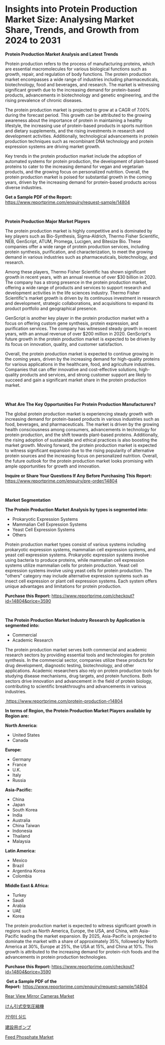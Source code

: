 <p><h1>Insights into Protein Production Market Size: Analysing Market Share, Trends, and Growth from 2024 to 2031</h1></p><p><strong>Protein Production Market Analysis and Latest Trends</strong></p>
<p><p>Protein production refers to the process of manufacturing proteins, which are essential macromolecules for various biological functions such as growth, repair, and regulation of body functions. The protein production market encompasses a wide range of industries including pharmaceuticals, biotechnology, food and beverages, and research. The market is witnessing significant growth due to the increasing demand for protein-based products, advancements in biotechnology and genetic engineering, and the rising prevalence of chronic diseases.</p><p>The protein production market is projected to grow at a CAGR of 7.00% during the forecast period. This growth can be attributed to the growing awareness about the importance of protein in maintaining a healthy lifestyle, the increasing use of protein-based products in sports nutrition and dietary supplements, and the rising investments in research and development activities. Additionally, technological advancements in protein production techniques such as recombinant DNA technology and protein expression systems are driving market growth.</p><p>Key trends in the protein production market include the adoption of automated systems for protein production, the development of plant-based proteins to cater to the increasing demand for vegan and vegetarian products, and the growing focus on personalized nutrition. Overall, the protein production market is poised for substantial growth in the coming years, driven by the increasing demand for protein-based products across diverse industries.</p></p>
<p><strong>Get a Sample PDF of the Report:&nbsp;</strong> <a href="https://www.reportprime.com/enquiry/request-sample/14804">https://www.reportprime.com/enquiry/request-sample/14804</a></p>
<p>&nbsp;</p>
<p><strong>Protein Production Major Market Players</strong></p>
<p><p>The protein production market is highly competitive and is dominated by key players such as Bio-Synthesis, Sigma-Aldrich, Thermo Fisher Scientific, NEB, GenScript, ATUM, Promega, Lucigen, and Bitesize Bio. These companies offer a wide range of protein production services, including protein synthesis, purification, and characterization, to meet the growing demand in various industries such as pharmaceuticals, biotechnology, and research.</p><p>Among these players, Thermo Fisher Scientific has shown significant growth in recent years, with an annual revenue of over $30 billion in 2020. The company has a strong presence in the protein production market, offering a wide range of products and services to support research and development activities in the life sciences industry. Thermo Fisher Scientific's market growth is driven by its continuous investment in research and development, strategic collaborations, and acquisitions to expand its product portfolio and geographical presence.</p><p>GenScript is another key player in the protein production market with a focus on offering custom gene synthesis, protein expression, and purification services. The company has witnessed steady growth in recent years, with an annual revenue of over $200 million in 2020. GenScript's future growth in the protein production market is expected to be driven by its focus on innovation, quality, and customer satisfaction.</p><p>Overall, the protein production market is expected to continue growing in the coming years, driven by the increasing demand for high-quality proteins for various applications in the healthcare, food, and agriculture industries. Companies that can offer innovative and cost-effective solutions, high-quality products and services, and strong customer support are likely to succeed and gain a significant market share in the protein production market.</p></p>
<p>&nbsp;</p>
<p><strong>What Are The Key Opportunities For Protein Production Manufacturers?</strong></p>
<p><p>The global protein production market is experiencing steady growth with increasing demand for protein-based products in various industries such as food, beverages, and pharmaceuticals. The market is driven by the growing health consciousness among consumers, advancements in technology for protein production, and the shift towards plant-based proteins. Additionally, the rising adoption of sustainable and ethical practices is also boosting the market growth. Moving forward, the protein production market is expected to witness significant expansion due to the rising popularity of alternative protein sources and the increasing focus on personalized nutrition. Overall, the future outlook for the protein production market looks promising with ample opportunities for growth and innovation.</p></p>
<p><strong>Inquire or Share Your Questions If Any Before Purchasing This Report:</strong> <a href="https://www.reportprime.com/enquiry/pre-order/14804">https://www.reportprime.com/enquiry/pre-order/14804</a></p>
<p>&nbsp;</p>
<p><strong>Market Segmentation</strong></p>
<p><strong>The Protein Production Market Analysis by types is segmented into:</strong></p>
<p><ul><li>Prokaryotic Expression Systems</li><li>Mammalian Cell Expression Systems</li><li>Yeast Cell Expression Systems</li><li>Others</li></ul></p>
<p><p>Protein production market types consist of various systems including prokaryotic expression systems, mammalian cell expression systems, and yeast cell expression systems. Prokaryotic expression systems involve using bacteria to produce proteins, while mammalian cell expression systems utilize mammalian cells for protein production. Yeast cell expression systems involve using yeast cells for protein production. The "others" category may include alternative expression systems such as insect cell expression or plant cell expression systems. Each system offers unique advantages and limitations for protein production.</p></p>
<p><strong>Purchase this Report:&nbsp;</strong><a href="https://www.reportprime.com/checkout?id=14804&price=3590">https://www.reportprime.com/checkout?id=14804&price=3590</a></p>
<p>&nbsp;</p>
<p><strong>The Protein Production Market Industry Research by Application is segmented into:</strong></p>
<p><ul><li>Commercial</li><li>Academic Research</li></ul></p>
<p><p>The protein production market serves both commercial and academic research sectors by providing essential tools and technologies for protein synthesis. In the commercial sector, companies utilize these products for drug development, diagnostic testing, biotechnology, and other applications. Academic researchers also rely on protein production tools for studying disease mechanisms, drug targets, and protein functions. Both sectors drive innovation and advancement in the field of protein biology, contributing to scientific breakthroughs and advancements in various industries.</p></p>
<p><a href="https://www.reportprime.com/protein-production-r14804">&nbsp;https://www.reportprime.com/protein-production-r14804</a></p>
<p><strong>In terms of Region, the Protein Production Market Players available by Region are:</strong></p>
<p>
    <p> <strong> North America: </strong>
        <ul>
            <li>United States</li>
            <li>Canada</li>
        </ul>
        </p> 
    <p> <strong> Europe: </strong>
        <ul>
            <li>Germany</li>
            <li>France</li>
            <li>U.K.</li>
            <li>Italy</li>
            <li>Russia</li>
        </ul>
        </p> 
    <p> <strong> Asia-Pacific: </strong>
        <ul>
            <li>China</li>
            <li>Japan</li>
            <li>South Korea</li>
            <li>India</li>
            <li>Australia</li>
            <li>China Taiwan</li>
            <li>Indonesia</li>
            <li>Thailand</li>
            <li>Malaysia</li>
        </ul>
        </p> 
    <p> <strong> Latin America: </strong>
        <ul>
            <li>Mexico</li>
            <li>Brazil</li>
            <li>Argentina Korea</li>
            <li>Colombia</li>
        </ul>
        </p> 
    <p> <strong> Middle East & Africa: </strong>
        <ul>
            <li>Turkey</li>
            <li>Saudi</li>
            <li>Arabia</li>
            <li>UAE</li>
            <li>Korea</li>
        </ul>
    </p>
    </p>
<p><p>The protein production market is expected to witness significant growth in regions such as North America, Europe, the USA, and China, with Asia-Pacific leading the market expansion. By 2025, Asia-Pacific is projected to dominate the market with a share of approximately 35%, followed by North America at 30%, Europe at 25%, the USA at 15%, and China at 10%. This growth is attributed to the increasing demand for protein-rich foods and the advancements in protein production technologies.</p></p>
<p><strong>Purchase this Report: </strong><a href="https://www.reportprime.com/checkout?id=14804&price=3590">https://www.reportprime.com/checkout?id=14804&price=3590</a></p>
<p>&nbsp;<strong>Get a Sample PDF of the Report:&nbsp;&nbsp;</strong><a href="https://www.reportprime.com/enquiry/request-sample/14804">https://www.reportprime.com/enquiry/request-sample/14804</a></p>
<p><strong></strong></p>
<p><p><a href="https://www.linkedin.com/pulse/rear-view-mirror-cameras-market-size-share-amp-trends-analysis-ti4fe?trackingId=inZuZLXiHZrvw3NBhibz5Q%3D%3D">Rear View Mirror Cameras Market</a></p><p><a href="https://github.com/lily-u-genius/Market-Research-Report-List-1/blob/main/914019425643.md">けん引式空気圧縮機</a></p><p><a href="https://medium.com/@dallasrrellwg/%EC%BB%A4%EB%84%A5%ED%84%B0-%EB%B0%A9%ED%8C%A8-%EC%8B%9C%EC%9E%A5-%EC%A1%B0%EC%82%AC-%EB%B3%B4%EA%B3%A0%EC%84%9C-%EA%B7%B8-%EC%97%AD%EC%82%AC-%EB%B0%8F-2031%EB%85%84%EA%B9%8C%EC%A7%80%EC%9D%98-%EC%98%88%EC%B8%A1-ccb24d155519">커넥터 실드</a></p><p><a href="https://medium.com/@lelanadden5645/%E5%BB%BA%E8%A8%AD%E7%94%A8%E3%83%9D%E3%83%B3%E3%83%97%E5%B8%82%E5%A0%B4-%E7%A8%AE%E9%A1%9E-%E3%82%A2%E3%83%97%E3%83%AA%E3%82%B1%E3%83%BC%E3%82%B7%E3%83%A7%E3%83%B3-%E3%81%8A%E3%82%88%E3%81%B3%E5%9C%B0%E7%90%86%E3%81%AB%E3%82%88%E3%82%8B%E7%B7%8F%E5%90%88%E8%A9%95%E4%BE%A1-fd6ba34524d3">建設用ポンプ</a></p><p><a href="https://www.linkedin.com/pulse/feed-phosphate-market-furnish-information-size-share-dynamics-gvfze?trackingId=96lXLb%2FXcwNP6xwVPbHcrw%3D%3D">Feed Phosphate Market</a></p></p>